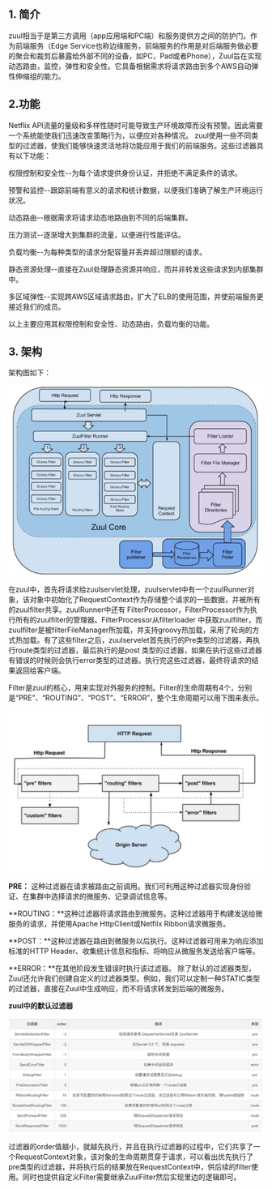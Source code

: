1\. 简介
------

zuul相当于是第三方调用（app应用端和PC端）和服务提供方之间的防护门。作为前端服务（Edge Service也称边缘服务，前端服务的作用是对后端服务做必要的聚合和裁剪后暴露给外部不同的设备，如PC，Pad或者Phone），Zuul旨在实现动态路由，监控，弹性和安全性。它具备根据需求将请求路由到多个AWS自动弹性伸缩组的能力。

2.功能
----

Netflix API流量的量级和多样性随时可能导致生产环境故障而没有预警。因此需要一个系统能使我们迅速改变策略行为，以便应对各种情况。 zuul使用一些不同类型的过滤器，使我们能够快速灵活地将功能应用于我们的前端服务。这些过滤器具有以下功能：

权限控制和安全性--为每个请求提供身份认证，并拒绝不满足条件的请求。

预警和监控--跟踪前端有意义的请求和统计数据，以便我们准确了解生产环境运行状况。

动态路由--根据需求将请求动态地路由到不同的后端集群。

压力测试--逐渐增大到集群的流量，以便进行性能评估。

负载均衡--为每种类型的请求分配容量并丢弃超过限额的请求。

静态资源处理--直接在Zuul处理静态资源并响应，而并非转发这些请求到内部集群中。

多区域弹性--实现跨AWS区域请求路由，扩大了ELB的使用范围，并使前端服务更接近我们的成员。

以上主要应用其权限控制和安全性、动态路由，负载均衡的功能。

3\. 架构
------

架构图如下：

![](resources/9C950D8B2AD1A5CDC2882FEE50C4ACA7.jpg)

在zuul中，首先将请求给zuulservlet处理，zuulservlet中有一个zuulRunner对象，该对象中初始化了RequestContext作为存储整个请求的一些数据，并被所有的zuulfilter共享。zuulRunner中还有 FilterProcessor，FilterProcessor作为执行所有的zuulfilter的管理器。FilterProcessor从filterloader 中获取zuulfilter，而zuulfilter是被filterFileManager所加载，并支持groovy热加载，采用了轮询的方式热加载。有了这些filter之后，zuulservelet首先执行的Pre类型的过滤器，再执行route类型的过滤器，最后执行的是post 类型的过滤器，如果在执行这些过滤器有错误的时候则会执行error类型的过滤器。执行完这些过滤器，最终将请求的结果返回给客户端。

Filter是zuul的核心，用来实现对外服务的控制。Filter的生命周期有4个，分别是“PRE”、“ROUTING”、“POST”、“ERROR”，整个生命周期可以用下图来表示。

![](resources/DC0ED4CEFDF0C59FB37CE8270A673BB9.jpg)

**PRE：** 这种过滤器在请求被路由之前调用。我们可利用这种过滤器实现身份验证、在集群中选择请求的微服务、记录调试信息等。

**ROUTING：**这种过滤器将请求路由到微服务。这种过滤器用于构建发送给微服务的请求，并使用Apache HttpClient或Netfilx Ribbon请求微服务。

**POST：**这种过滤器在路由到微服务以后执行。这种过滤器可用来为响应添加标准的HTTP Header、收集统计信息和指标、将响应从微服务发送给客户端等。

**ERROR：**在其他阶段发生错误时执行该过滤器。 除了默认的过滤器类型，Zuul还允许我们创建自定义的过滤器类型。例如，我们可以定制一种STATIC类型的过滤器，直接在Zuul中生成响应，而不将请求转发到后端的微服务。

**zuul中的默认过滤器**

![](resources/34448348E7F36DB7FBAF9F00D100E289.jpg)

过滤器的order值越小，就越先执行，并且在执行过滤器的过程中，它们共享了一个RequestContext对象，该对象的生命周期贯穿于请求，可以看出优先执行了pre类型的过滤器，并将执行后的结果放在RequestContext中，供后续的filter使用。同时也提供自定义Filter需要继承ZuulFilter然后实现里边的逻辑即可。